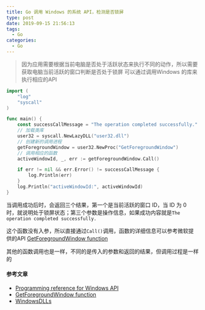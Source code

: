```yaml
---
title: Go 调用 Windows 的系统 API，检测是否锁屏
type: post
date: 2019-09-15 21:56:13
tags:
  - Go
categories:
  - Go
---
```


> 因为应用需要根据当前电脑是否处于活跃状态来执行不同的动作，所以需要获取电脑当前活跃的窗口判断是否处于锁屏
> 可以通过调用Windows 的库来执行相应的API

```go
import (
    "log"
    "syscall"
)

func main() {
    const successCallMessage = "The operation completed successfully."
    // 加载类库
    user32 = syscall.NewLazyDLL("user32.dll")
    // 创建新的调用进程
    getForegroundWindow = user32.NewProc("GetForegroundWindow")
    // 调用相应的函数
    activeWindowId, _, err := getForegroundWindow.Call()

    if err != nil && err.Error() != successCallMessage {
        log.Println(err)
    }
    log.Println("activeWindowId:", activeWindowId)
}
```

当调用成功后时，会返回三个结果，第一个是当前活跃的窗口 ID，当 ID 为 0 时，就说明处于锁屏状态；第三个参数是操作信息，如果成功内容就是`The operation completed successfully.`

这个函数没有入参，所以直接通过`Call()`调用，函数的详细信息可以参考微软提供的API [GetForegroundWindow function](https://docs.microsoft.com/zh-cn/windows/win32/api/winuser/nf-winuser-getforegroundwindow)

其他的函数调用也是一样，不同的是传入的参数和返回的结果，但调用过程是一样的

#### 参考文章

- [Programming reference for Windows API](https://docs.microsoft.com/zh-cn/windows/win32/api/)
- [GetForegroundWindow function](https://docs.microsoft.com/zh-cn/windows/win32/api/winuser/nf-winuser-getforegroundwindow)
- [WindowsDLLs](https://github.com/golang/go/wiki/WindowsDLLs)
